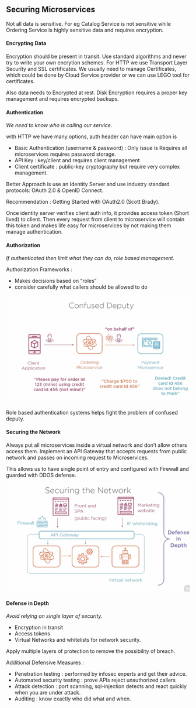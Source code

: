 ## Securing Microservices

Not all data is sensitive. For eg Catalog Service is not sensitive while Ordering Service is highly sensitive data and requires encryption.

#### Encrypting Data

Encryption should be present in transit. Use standard algorithms and never try to write your own encrytion schemes. For HTTP we use Transport Layer Security and SSL certificates. We usually need to manage Certificates, which could be done by Cloud Service provider or we can use LEGO tool for certificates.

 Also data needs to Encrypted at rest. Disk Encryption requires a proper key management and requires encrypted backups.

#### Authentication

*We need to know who is calling our service.*

with HTTP we have many options, auth header can have main option is 

- Basic Authentication (username & password) : Only issue is Requires all microservices requires password storage.
- API Key : key/client and requires client management
- Client certificate : public-key cryptography but require very complex management.

Better Approach is use an Identity Server and use industry standard protocols:  OAuth 2.0 & OpenID Connect.

Recommendation : Getting Started with OAuth2.0 (Scott Brady).

Once identity server verifies client auth info, it provides access token (Short lived) to client. Then every request from client to microservice will contain this token and makes life easy for microservices by not making them manage authentication.

#### Authorization

*If authenticated then limit what they can do, role based management.*

Authorization Frameworks : 

- Makes decisions based on “roles”
- consider carefully what callers should be allowed to do

![image-20220717194653437](ch5.assets/image-20220717194653437.png)

Role based authentication systems helps fight the problem of confused deputy.

#### Securing the Network

Always put all microservices inside a virtual network and don’t allow others access them. Implement an API Gateway that accepts requests from public network and passes on incoming request to Microservices.

This allows us to have single point of entry and configured with Firewall and guarded with DDOS defense.

![image-20220717195103400](ch5.assets/image-20220717195103400.png)

#### Defense in Depth

*Avoid relying on single layer of security.*

- Encryption in transit
- Access tokens
- Virtual Networks and whitelists for network security.

Apply multiple layers of protection to remove the possibility of breach.

Additional Defensive Measures : 

- Penetration testing : performed by infosec experts and get their advice.
- Automated security testing : prove APIs reject unauthorized callers
- Attack detection : port scanning, sql-injection detects and react quickly when you are under attack.
- Auditing : know exactly who did what and when.

